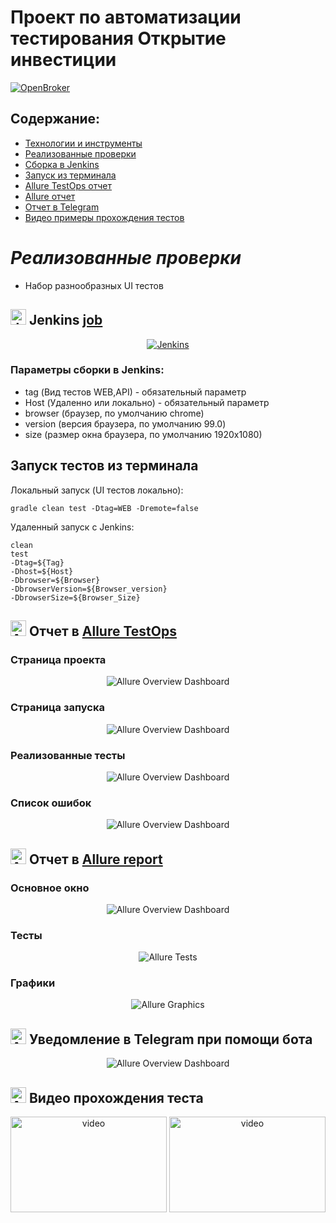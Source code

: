 # Проект по автоматизации тестирования Открытие инвестиции
<a href="https://open-broker.ru/invest/"><img alt="OpenBroker" src="images/logo/Открытие.png"/></a>

## Содержание:

- [Технологии и инструменты](#Technology)
- [Реализованные проверки](#Checks)
- [Сборка в Jenkins](#Jenkins)
- [Запуск из терминала](#RemoteLaunch)
- [Allure TestOps отчет](#AllureTestOps)
- [Allure отчет](#Allure)
- [Отчет в Telegram](#Telegram)
- [Видео примеры прохождения тестов](#Video)
<h1 align="left">
<a name="Checks"><i>Реализованные проверки</i></a>
</h1>

- Набор разнообразных UI тестов



## <img src="images/logo/Jenkins.svg" width="25" height="25"  alt="Jenkins"/></a><a name="Jenkins"> Jenkins <a target="_blank" href="https://jenkins.autotests.cloud/job/qa_guru_21_diplom_2/"> job </a></a>
<p align="center">
<a href="https://jenkins.autotests.cloud/job/qa_guru_21_diplom_2/"><img src="images/Jenkins.PNG" alt="Jenkins"/></a>
</p>

### Параметры сборки в Jenkins:
- tag (Вид тестов WEB,API) - обязательный параметр
- Host (Удаленно или локально) - обязательный параметр
- browser (браузер, по умолчанию chrome)
- version (версия браузера, по умолчанию 99.0)
- size (размер окна браузера, по умолчанию 1920x1080)

## <a name="RemoteLaunch">Запуск тестов из терминала</a>

Локальный запуск (UI тестов локально):
```
gradle clean test -Dtag=WEB -Dremote=false 
```

Удаленный запуск с Jenkins:
```
clean
test
-Dtag=${Tag}
-Dhost=${Host}
-Dbrowser=${Browser}
-DbrowserVersion=${Browser_version}
-DbrowserSize=${Browser_Size}
```
## <img src="images/logo/AllureTestOps.png" width="25" height="25"  alt="Allure"/></a><a name="AllureTestOps"> Отчет в <a target="_blank" href="https://allure.autotests.cloud/launch/32606">Allure TestOps</a></a>

### Страница проекта

<p align="center">
<img title="Allure Overview Dashboard" src="images/Первая страница.PNG">
</p>

### Страница запуска

<p align="center">
<img title="Allure Overview Dashboard" src="images/Главная_страница.PNG">
</p>

### Реализованные тесты

<p align="center">
<img title="Allure Overview Dashboard" src="images/Набор кейсов.PNG">
</p>


### Список ошибок

<p align="center">
<img title="Allure Overview Dashboard" src="images/Набор ошибок.PNG">
</p>

## <img src="images/logo/Allure.svg" width="25" height="25"  alt="Allure"/></a><a name="Allure"> Отчет в <a target="_blank" href="https://jenkins.autotests.cloud/job/qa_guru_21_diplom_2/9/allure/">Allure report</a></a>

### Основное окно

<p align="center">
<img title="Allure Overview Dashboard" src="images/Allure.PNG">
</p>

### Тесты

<p align="center">
<img title="Allure Tests" src="images/Tests.PNG">
</p>

### Графики

<p align="center">
<img title="Allure Graphics" src="images/Graphs.PNG">
</p>

## <img src="images/logo/Telegram.svg" width="25" height="25"  alt="Allure"/></a><a name="Telegram"> Уведомление в Telegram при помощи бота</a>

<p align="center">
<img title="Allure Overview Dashboard" src="images/Telegram.PNG" >
</p>


## <img src="images/logo/Selenoid.svg" width="25" height="25"  alt="Allure"/></a><a name="Video"> Видео прохождения теста</a>

<p align="center">
<img title="Selenoid Video" src="images/b8d6d3f36c113950.gif" width="250" height="153"  alt="video"> 
<img title="Selenoid Video" src="images/cdbb275e1308bf2.gif" width="250" height="153"  alt="video"> 
</p>

